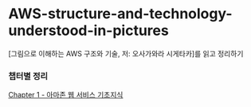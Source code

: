 # AWS-structure-and-technology-understood-in-pictures

[그림으로 이해하는 AWS 구조와 기술, 저: 오사가와라 시게타카]를 읽고 정리하기

### 챕터별 정리

[Chapter 1 - 아마존 웹 서비스 기초지식](https://github.com/Jeoung-Jun-Yeoung/AWS-structure-and-technology-understood-in-pictures/blob/main/chap%201%20%EC%95%84%EB%A7%88%EC%A1%B4%20%EC%9B%B9%20%EC%84%9C%EB%B9%84%EC%8A%A4%20%EA%B8%B0%EC%B4%88%EC%A7%80%EC%8B%9D/chap1.md, "ch1 link")
